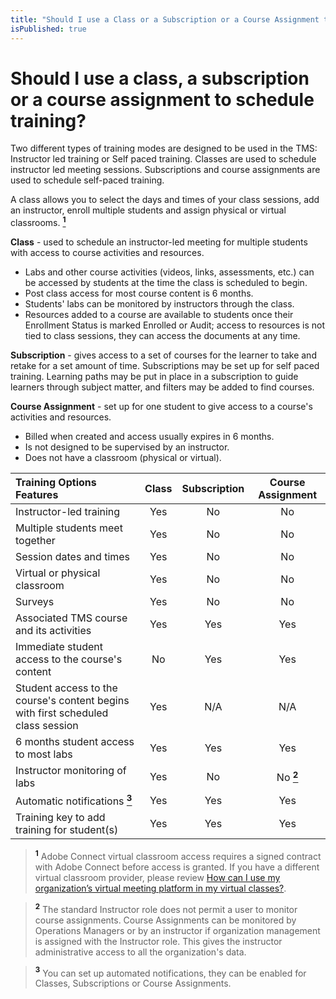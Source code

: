 ```yaml
---
title: "Should I use a Class or a Subscription or a Course Assignment to schedule training?"
isPublished: true
---
```


# Should I use a class, a subscription or a course assignment to schedule training?

Two different types of training modes are designed to be used in the TMS: Instructor led training or Self paced training. Classes are used to schedule instructor led meeting sessions. Subscriptions and course assignments are used to schedule self-paced training.

A class allows you to select the days and times of your class sessions, add an instructor, enroll multiple students and assign physical or virtual classrooms. <a href="#note1">**<sup>1</sup>**</a>

**Class** - used to schedule an instructor-led meeting for multiple students with access to course activities and resources. 
-	Labs and other course activities (videos, links, assessments, etc.) can be accessed by students at the time the class is scheduled to begin. 
-	Post class access for most course content is 6 months. 
-	Students' labs can be monitored by instructors through the class. 
-	Resources added to a course are available to students once their Enrollment Status is marked Enrolled or Audit; access to resources is not tied to class sessions, they can access the documents at any time.


**Subscription** - gives access to a set of courses for the learner to take and retake for a set amount of time. Subscriptions may be set up for self paced training. Learning paths may be put in place in a subscription to guide learners through subject matter, and filters may be added to find courses.

**Course Assignment** - set up for one student to give access to a course's activities and resources. 
-	Billed when created and access usually expires in 6 months. 
-	Is not designed to be supervised by an instructor.
-	Does not have a classroom (physical or virtual).


| Training Options Features | Class | Subscription | Course Assignment |
|:---------|:--------:|:--------:|:--------:|
| Instructor-led training | Yes | No | No |
| Multiple students meet together | Yes | No | No |
| Session dates and times | Yes | No | No |
| Virtual or physical classroom | Yes | No | No |
| Surveys | Yes | No | No |
| Associated TMS course and its activities | Yes | Yes | Yes |
| Immediate student access to the course's content | No | Yes | Yes|
| Student access to the course's content begins with first scheduled class session | Yes | N/A | N/A |
| 6 months student access to most labs | Yes | Yes | Yes |
| Instructor monitoring of labs | Yes | No | No <a href="#note2">**<sup>2</sup>**</a> |
| Automatic notifications <a href="#note3">**<sup>3</sup>**</a> | Yes | Yes | Yes |
| Training key to add training for student(s) | Yes | Yes | Yes |

> <a id="note1">**<sup>1</sup>**</a> Adobe Connect virtual classroom access requires a signed contract with Adobe Connect before access is granted. If you have a different virtual classroom provider, please review [How can I use my organization’s virtual meeting platform in my virtual classes?](/tms/tms-administrators/classes/virtual-meetings/integratevirtualmeetingprovider.md).

> <a id="note2">**<sup>2</sup>**</a> The standard Instructor role does not permit a user to monitor course assignments. Course Assignments can be monitored by Operations Managers or by an instructor if organization management is assigned with the Instructor role. This gives the instructor administrative access to all the organization's data.

> <a id="note3">**<sup>3</sup>**</a> You can set up automated notifications, they can be enabled for Classes, Subscriptions or Course Assignments.
